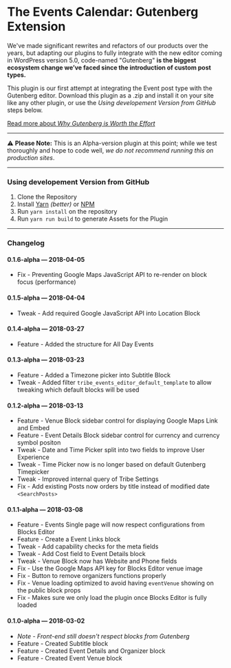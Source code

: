 # The Events Calendar: Gutenberg Extension

We've made significant rewrites and refactors of our products over the years, but adapting our plugins to fully integrate with the new editor coming in WordPress version 5.0, code-named "Gutenberg" **is the biggest ecosystem change we’ve faced since the introduction of custom post types.**

This plugin is our first attempt at integrating the Event post type with the Gutenberg editor. Download this plugin as a .zip and install it on your site like any other plugin, or use the _Using developement Version from GitHub_ steps below.

[Read more about _Why Gutenberg is Worth the Effort_](https://theeventscalendar.com/going-gutenberg-chapter/)

---

:warning: **Please Note:** This is an Alpha-version plugin at this point; while we test thoroughly and hope to code well, _we do not recommend running this on production sites_.

---

### Using developement Version from GitHub

1. Clone the Repository
2. Install [Yarn](https://yarnpkg.com) _(better)_ or [NPM](https://www.npmjs.com/)
3. Run `yarn install` on the repository
4. Run `yarn run build` to generate Assets for the Plugin


---

### Changelog

#### 0.1.6-alpha &mdash; 2018-04-05

* Fix - Preventing Google Maps JavaScript API to re-render on block focus (performance)

#### 0.1.5-alpha &mdash; 2018-04-04

* Tweak - Add required Google JavaScript API into Location Block

#### 0.1.4-alpha &mdash; 2018-03-27

* Feature - Added the structure for All Day Events

#### 0.1.3-alpha &mdash; 2018-03-23

* Feature - Added a Timezone picker into Subtitle Block
* Tweak - Added filter `tribe_events_editor_default_template` to allow tweaking which default blocks will be used

#### 0.1.2-alpha &mdash; 2018-03-13

* Feature - Venue Block sidebar control for displaying Google Maps Link and Embed
* Feature - Event Details Block sidebar control for currency and currency symbol positon
* Tweak - Date and Time Picker split into two fields to improve User Experience
* Tweak - Time Picker now is no longer based on default Gutenberg Timepicker
* Tweak - Improved internal query of Tribe Settings
* Fix - Add existing Posts now orders by title instead of modified date `<SearchPosts>`

#### 0.1.1-alpha &mdash; 2018-03-08

* Feature - Events Single page will now respect configurations from Blocks Editor
* Feature - Create a Event Links block
* Tweak - Add capability checks for the meta fields
* Tweak - Add Cost field to Event Details block
* Tweak - Venue Block now has Website and Phone fields
* Fix - Use the Google Maps API key for Blocks Editor venue image
* Fix - Button to remove organizers functions properly
* Fix - Venue loading optimized to avoid having `eventVenue` showing on the public block props
* Fix - Makes sure we only load the plugin once Blocks Editor is fully loaded

#### 0.1.0-alpha &mdash; 2018-03-02

* *Note - Front-end still doesn't respect blocks from Gutenberg*
* Feature - Created Subtitle block
* Feature - Created Event Details and Organizer block
* Feature - Created Event Venue block
